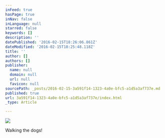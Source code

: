```yaml
---
inFeed: true
hasPage: true
inNav: false
inLanguage: null
starred: false
keywords: []
description: ''
datePublished: '2016-02-15T18:26:06.861Z'
dateModified: '2016-02-15T18:25:48.118Z'
title: ''
author: []
authors: []
publisher:
  name: null
  domain: null
  url: null
  favicon: null
sourcePath: _posts/2016-02-15-3a591f14-1323-4a0e-bfc5-a1d5a3af737e.md
published: true
url: 3a591f14-1323-4a0e-bfc5-a1d5a3af737e/index.html
_type: Article

---
```

![](https://the-grid-user-content.s3-us-west-2.amazonaws.com/5a939322-a471-4d3a-954f-484e9e34de88.JPG)

Walking the dogs!